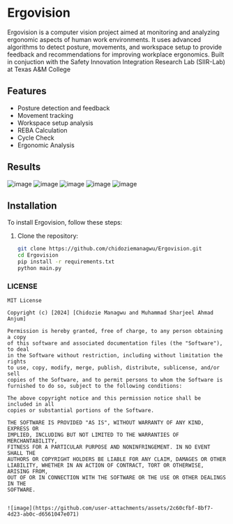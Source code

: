 # Ergovision

Ergovision is a computer vision project aimed at monitoring and analyzing ergonomic aspects of human work environments. It uses advanced algorithms to detect posture, movements, and workspace setup to provide feedback and recommendations for improving workplace ergonomics. Built in conjuction with the Safety Innovation Integration Research Lab (SIIR-Lab) at Texas A&M College

## Features

- Posture detection and feedback
- Movement tracking
- Workspace setup analysis
- REBA Calculation
- Cycle Check
- Ergonomic Analysis

## Results
![image](https://github.com/user-attachments/assets/d7348c5d-3351-4d24-950c-1dd525b172c3)
![image](https://github.com/user-attachments/assets/9b03334f-20ff-45de-a74e-501bca5686b4)
![image](https://github.com/user-attachments/assets/a4e60501-e133-4fe2-8f88-d943a606fcb9)
![image](https://github.com/user-attachments/assets/29a58c18-dd9d-4402-a4c4-2157635492ff)
![image](https://github.com/user-attachments/assets/3470fcbb-e4b4-474d-81e7-e809031b2885)

## Installation

To install Ergovision, follow these steps:

1. Clone the repository:
   ```sh
   git clone https://github.com/chidoziemanagwu/Ergovision.git
   cd Ergovision
   pip install -r requirements.txt
   python main.py


### LICENSE
```plaintext
MIT License

Copyright (c) [2024] [Chidozie Managwu and Muhammad Sharjeel Ahmad Anjum]

Permission is hereby granted, free of charge, to any person obtaining a copy
of this software and associated documentation files (the "Software"), to deal
in the Software without restriction, including without limitation the rights
to use, copy, modify, merge, publish, distribute, sublicense, and/or sell
copies of the Software, and to permit persons to whom the Software is
furnished to do so, subject to the following conditions:

The above copyright notice and this permission notice shall be included in all
copies or substantial portions of the Software.

THE SOFTWARE IS PROVIDED "AS IS", WITHOUT WARRANTY OF ANY KIND, EXPRESS OR
IMPLIED, INCLUDING BUT NOT LIMITED TO THE WARRANTIES OF MERCHANTABILITY,
FITNESS FOR A PARTICULAR PURPOSE AND NONINFRINGEMENT. IN NO EVENT SHALL THE
AUTHORS OR COPYRIGHT HOLDERS BE LIABLE FOR ANY CLAIM, DAMAGES OR OTHER
LIABILITY, WHETHER IN AN ACTION OF CONTRACT, TORT OR OTHERWISE, ARISING FROM,
OUT OF OR IN CONNECTION WITH THE SOFTWARE OR THE USE OR OTHER DEALINGS IN THE
SOFTWARE.


![image](https://github.com/user-attachments/assets/2c60cfbf-8bf7-4d23-ab0c-d6561047e071)
